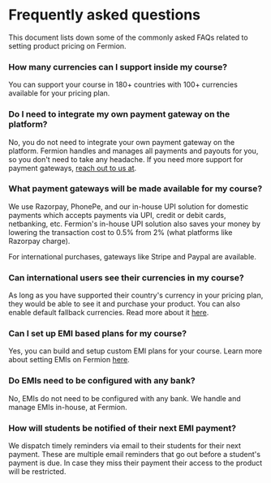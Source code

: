 # Frequently asked questions

This document lists down some of the commonly asked FAQs related to setting product pricing on Fermion.

### How many currencies can I support inside my course?

You can support your course in 180+ countries with 100+ currencies available for your pricing plan.

### Do I need to integrate my own payment gateway on the platform?

No, you do not need to integrate your own payment gateway on the platform. Fermion handles and manages all payments and payouts for you, so you don't need to take any headache. If you need more support for payment gateways, [reach out to us at](mailto:vishnupriya@fermion.app).

### What payment gateways will be made available for my course?

We use Razorpay, PhonePe, and our in-house UPI solution for domestic payments which accepts payments via UPI, credit or debit cards, netbanking, etc. Fermion's in-house UPI solution also saves your money by lowering the transaction cost to 0.5% from 2% (what platforms like Razorpay charge).

For international purchases, gateways like Stripe and Paypal are available.

### Can international users see their currencies in my course?

As long as you have supported their country's currency in your pricing plan, they would be able to see it and purchase your product. You can also enable default fallback currencies. Read more about it [here](http://docs.fermion.app/docs/setup-pricing/fixed-pricing-plan#step-6-support-more-currencies-in-your-pricing-plan).

### Can I set up EMI based plans for my course?

Yes, you can build and setup custom EMI plans for your course. Learn more about setting EMIs on Fermion [here](http://docs.fermion.app/docs/setup-pricing/setup-emi).

### Do EMIs need to be configured with any bank?

No, EMIs do not need to be configured with any bank. We handle and manage EMIs in-house, at Fermion.

### How will students be notified of their next EMI payment?

We dispatch timely reminders via email to their students for their next payment. These are multiple email reminders that go out before a student's payment is due. In case they miss their payment their access to the product will be restricted.
